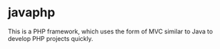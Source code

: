 # javaphp
This is a PHP framework, which uses the form of MVC similar to Java to develop PHP projects quickly.
